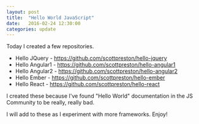 ```yaml
---
layout: post
title:  "Hello World JavaScript"
date:   2016-02-24 12:30:00
categories: update
---
```

Today I created a few repositories.

* Hello JQuery - https://github.com/scottpreston/hello-jquery
* Hello Angular1 - https://github.com/scottpreston/hello-angular1
* Hello Angular2 - https://github.com/scottpreston/hello-angular2
* Hello Ember - https://github.com/scottpreston/hello-ember
* Hello React - https://github.com/scottpreston/hello-react

I created these because I've found "Hello World" documentation in the JS Community to be really, really bad.

I will add to these as I experiment with more frameworks. Enjoy!

[jekyll]:      http://jekyllrb.com
[jekyll-gh]:   https://github.com/jekyll/jekyll
[jekyll-help]: https://github.com/jekyll/jekyll-help
